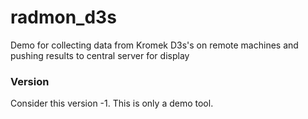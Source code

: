 # radmon_d3s

Demo for collecting data from Kromek D3s's on remote machines and pushing results to central server for display

### Version

Consider this version -1. This is only a demo tool.

